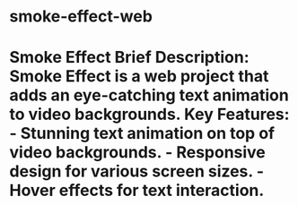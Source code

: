 # smoke-effect-web
# Smoke Effect  **Brief Description**: Smoke Effect is a web project that adds an eye-catching text animation to video backgrounds.  **Key Features**: - Stunning text animation on top of video backgrounds. - Responsive design for various screen sizes. - Hover effects for text interaction. 
